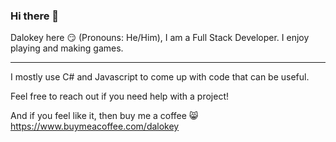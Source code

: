 ### Hi there 👋

Dalokey here 😏 (Pronouns: He/Him),
I am a Full Stack Developer. I enjoy playing and making games.
____
I mostly use C# and Javascript to come up with code that can be useful.

Feel free to reach out if you need help with a project!

And if you feel like it, then buy me a coffee 😸 https://www.buymeacoffee.com/dalokey

<!--
**dalokey/dalokey** is a ✨ _special_ ✨ repository because its `README.md` (this file) appears on your GitHub profile.

Here are some ideas to get you started:

- 🔭 I’m currently working on ...
- 🌱 I’m currently learning ...
- 👯 I’m looking to collaborate on ...
- 🤔 I’m looking for help with ...
- 💬 Ask me about ...
- 📫 How to reach me: ...
- 😄 Pronouns: ...
- ⚡ Fun fact: ...
-->
